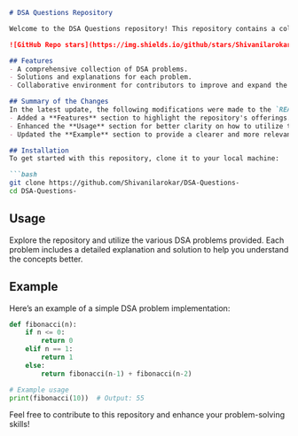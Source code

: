 ```markdown
# DSA Questions Repository

Welcome to the DSA Questions repository! This repository contains a collection of Data Structures and Algorithms (DSA) problems designed to help you enhance your coding skills.

![GitHub Repo stars](https://img.shields.io/github/stars/Shivanilarokar/DSA-Questions-) ![GitHub forks](https://img.shields.io/github/forks/Shivanilarokar/DSA-Questions-) ![GitHub issues](https://img.shields.io/github/issues/Shivanilarokar/DSA-Questions-)

## Features
- A comprehensive collection of DSA problems.
- Solutions and explanations for each problem.
- Collaborative environment for contributors to improve and expand the repository. 🎉

## Summary of the Changes
In the latest update, the following modifications were made to the `README.md` file:
- Added a **Features** section to highlight the repository's offerings.
- Enhanced the **Usage** section for better clarity on how to utilize the repository.
- Updated the **Example** section to provide a clearer and more relevant code snippet.

## Installation
To get started with this repository, clone it to your local machine:

```bash
git clone https://github.com/Shivanilarokar/DSA-Questions-
cd DSA-Questions-
```

## Usage
Explore the repository and utilize the various DSA problems provided. Each problem includes a detailed explanation and solution to help you understand the concepts better.

## Example
Here’s an example of a simple DSA problem implementation:

```python
def fibonacci(n):
    if n <= 0:
        return 0
    elif n == 1:
        return 1
    else:
        return fibonacci(n-1) + fibonacci(n-2)

# Example usage
print(fibonacci(10))  # Output: 55
```

Feel free to contribute to this repository and enhance your problem-solving skills!
```